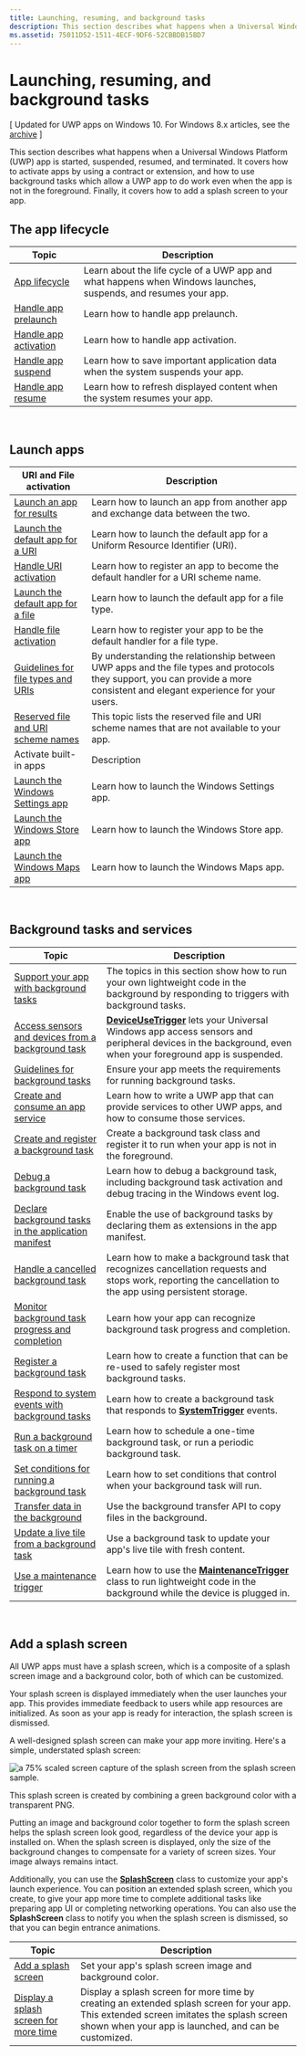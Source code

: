 ```yaml
---
title: Launching, resuming, and background tasks
description: This section describes what happens when a Universal Windows Platform (UWP) app is started, suspended, resumed, and terminated.
ms.assetid: 75011D52-1511-4ECF-9DF6-52CBBDB15BD7
---
```


# Launching, resuming, and background tasks


\[ Updated for UWP apps on Windows 10. For Windows 8.x articles, see the [archive](http://go.microsoft.com/fwlink/p/?linkid=619132) \]


This section describes what happens when a Universal Windows Platform (UWP) app is started, suspended, resumed, and terminated. It covers how to activate apps by using a contract or extension, and how to use background tasks which allow a UWP app to do work even when the app is not in the foreground. Finally, it covers how to add a splash screen to your app.

## The app lifecycle

| Topic                                            | Description                                                                                                     |
|--------------------------------------------------|-----------------------------------------------------------------------------------------------------------------|
| [App lifecycle](app-lifecycle.md)               | Learn about the life cycle of a UWP app and what happens when Windows launches, suspends, and resumes your app. |
| [Handle app prelaunch](handle-app-prelaunch.md) | Learn how to handle app prelaunch.                                                                              |
| [Handle app activation](activate-an-app.md)     | Learn how to handle app activation.                                                                             |
| [Handle app suspend](suspend-an-app.md)         | Learn how to save important application data when the system suspends your app.                                 |
| [Handle app resume](resume-an-app.md)           | Learn how to refresh displayed content when the system resumes your app.                                        |

 

## Launch apps


| URI and File activation                                                                         | Description                                                                                                                                                                |
|-------------------------------------------------------------------------------------------------|----------------------------------------------------------------------------------------------------------------------------------------------------------------------------|
| [Launch an app for results](how-to-launch-an-app-for-results.md)                               | Learn how to launch an app from another app and exchange data between the two.                                                                                             |
| [Launch the default app for a URI](launch-default-app.md)                                      | Learn how to launch the default app for a Uniform Resource Identifier (URI).                                                                                               |
| [Handle URI activation](handle-uri-activation.md)                                              | Learn how to register an app to become the default handler for a URI scheme name.                                                                                          |
| [Launch the default app for a file](launch-the-default-app-for-a-file.md)                      | Learn how to launch the default app for a file type.                                                                                                                       |
| [Handle file activation](handle-file-activation.md)                                            | Learn how to register your app to be the default handler for a file type.                                                                                                  |
| [Guidelines for file types and URIs](https://msdn.microsoft.com/library/windows/apps/hh700321) | By understanding the relationship between UWP apps and the file types and protocols they support, you can provide a more consistent and elegant experience for your users. |
| [Reserved file and URI scheme names](reserved-uri-scheme-names.md)                             | This topic lists the reserved file and URI scheme names that are not available to your app.                                                                                |
| Activate built-in apps                                                                          | Description                                                                                                                                                                |
| [Launch the Windows Settings app](launch-settings-app.md)                                      | Learn how to launch the Windows Settings app.                                                                                                                              |
| [Launch the Windows Store app](launch-store-app.md)                                            | Learn how to launch the Windows Store app.                                                                                                                                 |
| [Launch the Windows Maps app](launch-maps-app.md)                                              | Learn how to launch the Windows Maps app.                                                                                                                                  |

 

## Background tasks and services



| Topic                                                                                                            | Description                                                                                                                                                                                   |
|------------------------------------------------------------------------------------------------------------------|-----------------------------------------------------------------------------------------------------------------------------------------------------------------------------------------------|
| [Support your app with background tasks](support-your-app-with-background-tasks.md)                             | The topics in this section show how to run your own lightweight code in the background by responding to triggers with background tasks.                                                       |
| [Access sensors and devices from a background task](access-sensors-and-devices-from-a-background-task.md)       | [**DeviceUseTrigger**](https://msdn.microsoft.com/library/windows/apps/dn297337) lets your Universal Windows app access sensors and peripheral devices in the background, even when your foreground app is suspended. |
| [Guidelines for background tasks](guidelines-for-background-tasks.md)                                           | Ensure your app meets the requirements for running background tasks.                                                                                                                          |
| [Create and consume an app service](how-to-create-and-consume-an-app-service.md)                                | Learn how to write a UWP app that can provide services to other UWP apps, and how to consume those services.                                                                                  |
| [Create and register a background task](create-and-register-a-background-task.md)                               | Create a background task class and register it to run when your app is not in the foreground.                                                                                                 |
| [Debug a background task](debug-a-background-task.md)                                                           | Learn how to debug a background task, including background task activation and debug tracing in the Windows event log.                                                                        |
| [Declare background tasks in the application manifest](declare-background-tasks-in-the-application-manifest.md) | Enable the use of background tasks by declaring them as extensions in the app manifest.                                                                                                       |
| [Handle a cancelled background task](handle-a-cancelled-background-task.md)                                     | Learn how to make a background task that recognizes cancellation requests and stops work, reporting the cancellation to the app using persistent storage.                                     |
| [Monitor background task progress and completion](monitor-background-task-progress-and-completion.md)           | Learn how your app can recognize background task progress and completion.                                                                                                                     |
| [Register a background task](register-a-background-task.md)                                                     | Learn how to create a function that can be re-used to safely register most background tasks.                                                                                                  |
| [Respond to system events with background tasks](respond-to-system-events-with-background-tasks.md)             | Learn how to create a background task that responds to [**SystemTrigger**](https://msdn.microsoft.com/library/windows/apps/br224839) events.                                                                         |
| [Run a background task on a timer](run-a-background-task-on-a-timer-.md)                                        | Learn how to schedule a one-time background task, or run a periodic background task.                                                                                                          |
| [Set conditions for running a background task](set-conditions-for-running-a-background-task.md)                 | Learn how to set conditions that control when your background task will run.                                                                                                                  |
| [Transfer data in the background](https://msdn.microsoft.com/library/windows/apps/mt280377)                                           | Use the background transfer API to copy files in the background.                                                                                                                              |
| [Update a live tile from a background task](update-a-live-tile-from-a-background-task.md)                       | Use a background task to update your app's live tile with fresh content.                                                                                                                      |
| [Use a maintenance trigger](use-a-maintenance-trigger.md)                                                       | Learn how to use the [**MaintenanceTrigger**](https://msdn.microsoft.com/library/windows/apps/hh700517) class to run lightweight code in the background while the device is plugged in.                             |

 

## Add a splash screen


All UWP apps must have a splash screen, which is a composite of a splash screen image and a background color, both of which can be customized.

Your splash screen is displayed immediately when the user launches your app. This provides immediate feedback to users while app resources are initialized. As soon as your app is ready for interaction, the splash screen is dismissed.

A well-designed splash screen can make your app more inviting. Here's a simple, understated splash screen:

![a 75% scaled screen capture of the splash screen from the splash screen sample.](images/regularsplashscreen.png)

This splash screen is created by combining a green background color with a transparent PNG.

Putting an image and background color together to form the splash screen helps the splash screen look good, regardless of the device your app is installed on. When the splash screen is displayed, only the size of the background changes to compensate for a variety of screen sizes. Your image always remains intact.

Additionally, you can use the [**SplashScreen**](https://msdn.microsoft.com/library/windows/apps/br224763) class to customize your app's launch experience. You can position an extended splash screen, which you create, to give your app more time to complete additional tasks like preparing app UI or completing networking operations. You can also use the **SplashScreen** class to notify you when the splash screen is dismissed, so that you can begin entrance animations.

| Topic                                                                          | Description                                                                                                                                                                                       |
|--------------------------------------------------------------------------------|---------------------------------------------------------------------------------------------------------------------------------------------------------------------------------------------------|
| [Add a splash screen](add-a-splash-screen.md)                                 | Set your app's splash screen image and background color.                                                                                                                                          |
| [Display a splash screen for more time](create-a-customized-splash-screen.md) | Display a splash screen for more time by creating an extended splash screen for your app. This extended screen imitates the splash screen shown when your app is launched, and can be customized. |

 

 

 



